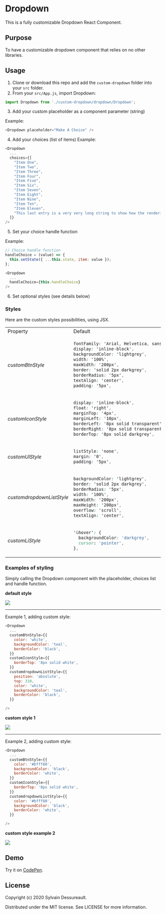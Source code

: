 # Dropdown

This is a fully customizable Dropdown React Component.

## Purpose

To have a customizable dropdown component that relies on no other libraries.

## Usage

1. Clone or download this repo and add the `custom-dropdown` folder into your `src` folder.
2. From your `src/App.js`, import Dropdown:

```javascript
import Dropdown from './custom-dropdown/dropdown/Dropdown';
```

3. Add your custom placeholder as a component parameter (string)

Example:

```javascript
<Dropdown placeholder="Make A Choice" />
```

4. Add your choices (list of items)
   Example:

```javascript
<Dropdown
  ...
  choices={[
    "Item One",
    "Item Two",
    "Item Three",
    "Item Four",
    "Item Five",
    "Item Six",
    "Item Seven",
    "Item Eight",
    "Item Nine",
    "Item Ten",
    "Item Eleven",
    "This last entry is a very very long string to show how the rendering is within the dropdown",
  ]}
/>
```

5. Set your choice handle function

Example:

```javascript
// Choice handle function
handleChoice = (value) => {
  this.setState({ ...this.state, item: value });
};

<Dropdown
  ...
  handleChoice={this.handleChoice}
/>
```

6. Set optional styles (see details below)

### Styles

Here are the custom styles possibilities, using JSX.

<table>
<tr>
<td> Property </td> <td> Default </td>
</tr>
<tr>
<td> <em>customBtnStyle</em> </td>
<td>

```css
fontFamily: 'Arial, Helvetica, sans-serif',
display: 'inline-block',
backgroundColor: 'lightgrey',
width: '100%',
maxWidth: '200px',
border: 'solid 2px darkgrey',
borderRadius: '5px',
textAlign: 'center',
padding: '5px',
```

</td>
</tr>
<tr>
<td> <em>customIconStyle</em> </td>
<td>

```css
display: 'inline-block',
float: 'right',
marginTop: '4px',
marginLeft: '10px',
borderLeft: '8px solid transparent',
borderRight: '8px solid transparent',
borderTop: '8px solid darkgrey',
```

</td>
</tr>
<tr>
<td> <em>customUlStyle</em> </td>
<td>

```css
listStyle: 'none',
margin: '0',
padding: '5px',
```

</td>
</tr>
<tr>
<td> <em>customdropdownListStyle</em> </td>
<td>

```css
backgroundColor: 'lightgrey',
border: 'solid 2px darkgrey',
borderRadius: '5px',
width: '100%',
maxWidth: '200px',
maxHeight: '200px',
overflow: 'scroll',
textAlign: 'center',

```

</td>
</tr>
<tr>
<td> <em>customLiStyle</em> </td>
<td>

```css
'&hover': {
  backgroundColor: 'darkgrey',
  cursor: 'pointer',
},
```

</td>
</tr>
</table>

### Examples of styling

Simply calling the Dropdown component with the placeholder, choices list and handle function.

**default style**

![](https://github.com/syldess/images-for-react-components-showcase/blob/main/custom-dropdown/default.gif)

---

Example 1, adding custom style:

```javascript
<Dropdown
  ...
  customBtnStyle={{
    color: 'white',
    backgroundColor: 'teal',
    borderColor: 'black',
  }}
  customIconStyle={{
    borderTop: '8px solid white',
  }}
  customdropdownListStyle={{
    position: 'absolute',
    top: 310,
    color: 'white',
    backgroundColor: 'teal',
    borderColor: 'black',
  }}

/>
```

**custom style 1**

![](https://github.com/syldess/images-for-react-components-showcase/blob/main/custom-dropdown/custom1.gif)

---

Example 2, adding custom style:

```javascript
<Dropdown
  ...
  customBtnStyle={{
    color: '#bfff80',
    backgroundColor: 'black',
    borderColor: 'white',
  }}
  customIconStyle={{
    borderTop: '8px solid white',
  }}
  customdropdownListStyle={{
    color: '#bfff80',
    backgroundColor: 'black',
    borderColor: 'white',
  }}

/>
```

**custom style example 2**

![](https://github.com/syldess/images-for-react-components-showcase/blob/main/custom-dropdown/custom2.gif)

## Demo

Try it on [CodePen](https://codepen.io/sylvaindessureault/full/LYgKVWV).

## License

Copyright (c) 2020 Sylvain Dessureault.

Distributed under the MIT license. See LICENSE for more information.
